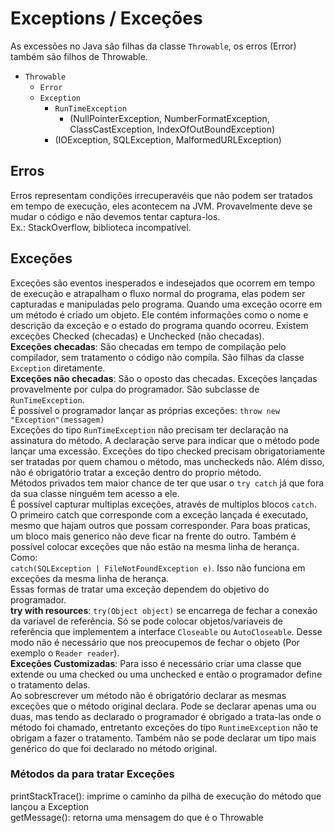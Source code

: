 # Exceptions / Exceções
As excessões no Java são filhas da classe `Throwable`, os erros (Error) também são filhos de Throwable.

- `Throwable`
  - `Error`
  - `Exception`
    - `RunTimeException`
      - (NullPointerException, NumberFormatException, ClassCastException, IndexOfOutBoundException)
    - (IOException, SQLException, MalformedURLException)

## Erros
Erros representam condições irrecuperavéis que não podem ser tratados em tempo de execução, eles acontecem na JVM. Provavelmente deve se mudar o código e não devemos tentar captura-los.
<br>
Ex.: StackOverflow, biblioteca incompatível.

## Exceções
Exceções são eventos inesperados e indesejados que ocorrem em tempo de execução e atrapalham o fluxo normal do programa, elas podem ser capturadas e manipuladas pelo programa. Quando uma exceção ocorre em um método é criado um objeto. Ele contém informações como o nome e descrição da exceção e o estado do programa quando ocorreu.
Existem exceções Checked (checadas) e Unchecked (não checadas).<br>
**Exceções checadas**: São checadas em tempo de compilação pelo compilador, sem tratamento o código não compila. São filhas da classe `Exception` diretamente.<br>
**Exceções não checadas**: São o oposto das checadas. Exceções lançadas provavelmente por culpa do programador. São subclasse de `RunTimeException`.
<br>
É possível o programador lançar as próprias exceções: `throw new "Exception"(messagem)`
<br>
Exceções do tipo `RunTimeException` não precisam ter declaração na assinatura do método. A declaração serve para indicar que o método pode lançar uma excessão. Exceções do tipo checked precisam obrigatoriamente ser tratadas por quem chamou o método, mas uncheckeds não. Além disso, não é obrigatório tratar a exceção dentro do proprio método.
<br>
Métodos privados tem maior chance de ter que usar o `try catch` já que fora da sua classe ninguém tem acesso a ele.
<br>
É possível capturar multiplas exceções, através de multiplos blocos `catch`. O primeiro catch que corresponde com a exceção lançada é executado, mesmo que hajam outros que possam corresponder. Para boas praticas, um bloco mais generico não deve ficar na frente do outro. Também é possível colocar exceções que não estão na  mesma linha de herança. Como:<br>
`catch(SQLException | FileNotFoundException e)`. Isso não funciona em exceções da mesma linha de herança.
<br>
Essas formas de tratar uma exceção dependem do objetivo do programador.
<br>
**try with resources**: `try(Object object)` se encarrega de fechar a conexão da variavel de referência. Só se pode colocar objetos/variaveis de referência que implementem a interface `Closeable` ou `AutoCloseable`. Desse modo não é necessário que nos preocupemos de fechar o objeto (Por exemplo o `Reader reader`).
<br>
**Exceções Customizadas**: Para isso é necessário criar uma classe que extende ou uma checked ou uma unchecked e então o programador define o tratamento delas.
<br>
Ao sobrescrever um método não é obrigatório declarar as mesmas exceções que o método original declara. Pode se declarar apenas uma ou duas, mas tendo as declarado o programador é obrigado a trata-las onde o método foi chamado, entretanto exceções do tipo `RuntimeException` não te obrigam a fazer o tratamento. 
Também não se pode declarar um tipo mais genérico do que foi declarado no método original.

### Métodos da para tratar Exceções
printStackTrace(): imprime o caminho da pilha de execução do método que lançou a Exception<br>
getMessage(): retorna uma mensagem do que é o Throwable